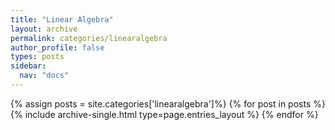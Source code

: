 ```yaml
---
title: "Linear Algebra"
layout: archive
permalink: categories/linearalgebra
author_profile: false
types: posts
sidebar:
  nav: "docs"
---
```


{% assign posts = site.categories['linearalgebra']%}
{% for post in posts %}
  {% include archive-single.html type=page.entries_layout %}
{% endfor %}